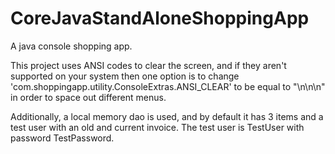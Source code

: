 # CoreJavaStandAloneShoppingApp
A java console shopping app.

This project uses ANSI codes to clear the screen, and if they aren't supported on your system then one option is to change 'com.shoppingapp.utility.ConsoleExtras.ANSI_CLEAR' to be equal to "\n\n\n" in order to space out different menus.

Additionally, a local memory dao is used, and by default it has 3 items and a test user with an old and current invoice. The test user is TestUser with password TestPassword.
